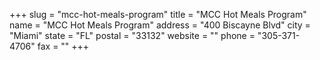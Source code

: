+++
slug = "mcc-hot-meals-program"
title = "MCC Hot Meals Program"
name = "MCC Hot Meals Program"
address = "400 Biscayne Blvd"
city = "Miami"
state = "FL"
postal = "33132"
website = ""
phone = "305-371-4706"
fax = ""
+++
